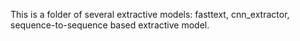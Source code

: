 This is a folder of several extractive models: fasttext, cnn_extractor, sequence-to-sequence based extractive model.
